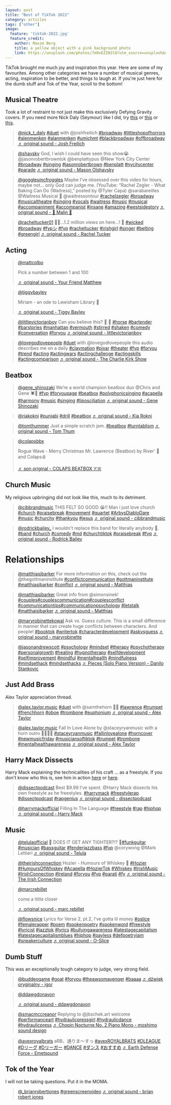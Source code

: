 ```yaml
---
layout: post
title: "Best of TikTok 2022"
category: articles
tags: ["other"]
image:
  feature: 'tiktok-2022.jpg'
  feature_credit:
    author: Maxim Berg
    title: a yellow object with a pink background photo
    link: https://unsplash.com/photos/7m9xEZIN3lQ?utm_source=unsplash&utm_medium=referral&utm_content=creditShareLink
---
```


TikTok brought me much joy and inspiration this year. Here are some of my favourites. Among other categories we have a number of musical genres, acting, inspiration to be better, and things to laugh at. If you're just here for the dumb stuff and Tok of the Year, scroll to the bottom!

## Musical Theatre

Took a lot of restraint to not just make this exclusively Defying Gravity covers. If you need more Nick Daly (Seymour) like I did, try [this](https://www.tiktok.com/@nick_t_daly/video/7148216711987285294) or [this](https://www.tiktok.com/@nick_t_daly/video/7149027883166715182) or [this](https://www.tiktok.com/@nick_t_daly/video/7144937603794570539).

<div class='tiktok-strip'>
<blockquote class="tiktok-embed" cite="https://www.tiktok.com/@nick_t_daly/video/7139681284414098731" data-video-id="7139681284414098731" style="max-width: 605px;min-width: 325px;" > <section> <a target="_blank" title="@nick_t_daly" href="https://www.tiktok.com/@nick_t_daly?refer=embed">@nick_t_daly</a> <a title="duet" target="_blank" href="https://www.tiktok.com/tag/duet?refer=embed">#duet</a> with @joshfreilich <a title="broadway" target="_blank" href="https://www.tiktok.com/tag/broadway?refer=embed">#broadway</a> <a title="littleshopofhorrors" target="_blank" href="https://www.tiktok.com/tag/littleshopofhorrors?refer=embed">#littleshopofhorrors</a> <a title="alenmenken" target="_blank" href="https://www.tiktok.com/tag/alenmenken?refer=embed">#alenmenken</a> <a title="alanmenken" target="_blank" href="https://www.tiktok.com/tag/alanmenken?refer=embed">#alanmenken</a> <a title="umichmt" target="_blank" href="https://www.tiktok.com/tag/umichmt?refer=embed">#umichmt</a> <a title="blackbroadway" target="_blank" href="https://www.tiktok.com/tag/blackbroadway?refer=embed">#blackbroadway</a> <a title="offbroadway" target="_blank" href="https://www.tiktok.com/tag/offbroadway?refer=embed">#offbroadway</a> <a target="_blank" title="♬ original sound - Josh Freilich" href="https://www.tiktok.com/music/original-sound-7125203617174276906?refer=embed">♬ original sound - Josh Freilich</a> </section> </blockquote> 
<blockquote class="tiktok-embed" cite="https://www.tiktok.com/@shavsky/video/7168912552288800043" data-video-id="7168912552288800043" style="max-width: 605px;min-width: 325px;" > <section> <a target="_blank" title="@shavsky" href="https://www.tiktok.com/@shavsky?refer=embed">@shavsky</a> God, I wish I could have seen this show😭 @jasonrobertbrowntok  @benplattypus @New York City Center  <a title="broadway" target="_blank" href="https://www.tiktok.com/tag/broadway?refer=embed">#broadway</a> <a title="singing" target="_blank" href="https://www.tiktok.com/tag/singing?refer=embed">#singing</a> <a title="jasonrobertbrown" target="_blank" href="https://www.tiktok.com/tag/jasonrobertbrown?refer=embed">#jasonrobertbrown</a> <a title="benplatt" target="_blank" href="https://www.tiktok.com/tag/benplatt?refer=embed">#benplatt</a> <a title="nycitycenter" target="_blank" href="https://www.tiktok.com/tag/nycitycenter?refer=embed">#nycitycenter</a> <a title="parade" target="_blank" href="https://www.tiktok.com/tag/parade?refer=embed">#parade</a> <a target="_blank" title="♬ original sound - Mason Olshavsky" href="https://www.tiktok.com/music/original-sound-7168912591627094826?refer=embed">♬ original sound - Mason Olshavsky</a> </section> </blockquote> 
<blockquote class="tiktok-embed" cite="https://www.tiktok.com/@gogglesmcfroggles/video/7083655277861621038" data-video-id="7083655277861621038" style="max-width: 605px;min-width: 325px;" > <section> <a target="_blank" title="@gogglesmcfroggles" href="https://www.tiktok.com/@gogglesmcfroggles?refer=embed">@gogglesmcfroggles</a> Maybe I’ve obsessed over this video for hours, maybe not… only God can judge me. (YouTube: “Rachel Zegler - What Baking Can Do (Waitress),” posted by @Tyler Capa) @sarabareilles @Waitress Musical 🥧 @waitressontour <a title="rachelzegler" target="_blank" href="https://www.tiktok.com/tag/rachelzegler?refer=embed">#rachelzegler</a> <a title="broadway" target="_blank" href="https://www.tiktok.com/tag/broadway?refer=embed">#broadway</a> <a title="musicaltheatre" target="_blank" href="https://www.tiktok.com/tag/musicaltheatre?refer=embed">#musicaltheatre</a> <a title="singing" target="_blank" href="https://www.tiktok.com/tag/singing?refer=embed">#singing</a> <a title="vocals" target="_blank" href="https://www.tiktok.com/tag/vocals?refer=embed">#vocals</a> <a title="waitress" target="_blank" href="https://www.tiktok.com/tag/waitress?refer=embed">#waitress</a> <a title="music" target="_blank" href="https://www.tiktok.com/tag/music?refer=embed">#music</a> <a title="musical" target="_blank" href="https://www.tiktok.com/tag/musical?refer=embed">#musical</a> <a title="accompaniment" target="_blank" href="https://www.tiktok.com/tag/accompaniment?refer=embed">#accompaniment</a> <a title="accompanist" target="_blank" href="https://www.tiktok.com/tag/accompanist?refer=embed">#accompanist</a> <a title="insane" target="_blank" href="https://www.tiktok.com/tag/insane?refer=embed">#insane</a> <a title="amazing" target="_blank" href="https://www.tiktok.com/tag/amazing?refer=embed">#amazing</a> <a title="westsidestory" target="_blank" href="https://www.tiktok.com/tag/westsidestory?refer=embed">#westsidestory</a> <a target="_blank" title="♬ original sound - 🌈 Malin 🌈" href="https://www.tiktok.com/music/original-sound-7083655283905465130?refer=embed">♬ original sound - 🌈 Malin 🌈</a> </section> </blockquote> 
<blockquote class="tiktok-embed" cite="https://www.tiktok.com/@racheltucker01/video/7177503469090229509" data-video-id="7177503469090229509" style="max-width: 605px;min-width: 325px;" > <section> <a target="_blank" title="@racheltucker01" href="https://www.tiktok.com/@racheltucker01?refer=embed">@racheltucker01</a> 🧙‍♀️…1.2 million views on here…! 🤣 <a title="wicked" target="_blank" href="https://www.tiktok.com/tag/wicked?refer=embed">#wicked</a> <a title="broadway" target="_blank" href="https://www.tiktok.com/tag/broadway?refer=embed">#broadway</a> <a title="fypシ" target="_blank" href="https://www.tiktok.com/tag/fyp%E3%82%B7?refer=embed">#fypシ</a> <a title="fyp" target="_blank" href="https://www.tiktok.com/tag/fyp?refer=embed">#fyp</a> <a title="racheltucker" target="_blank" href="https://www.tiktok.com/tag/racheltucker?refer=embed">#racheltucker</a> <a title="irishgirl" target="_blank" href="https://www.tiktok.com/tag/irishgirl?refer=embed">#irishgirl</a> <a title="singer" target="_blank" href="https://www.tiktok.com/tag/singer?refer=embed">#singer</a> <a title="belting" target="_blank" href="https://www.tiktok.com/tag/belting?refer=embed">#belting</a> <a title="greengirl" target="_blank" href="https://www.tiktok.com/tag/greengirl?refer=embed">#greengirl</a> <a target="_blank" title="♬ original sound - Rachel Tucker" href="https://www.tiktok.com/music/original-sound-7177503451920337670?refer=embed">♬ original sound - Rachel Tucker</a> </section> </blockquote> 
</div>

## Acting

<div class='tiktok-strip'>
<blockquote class="tiktok-embed" cite="https://www.tiktok.com/@mattcolbo/video/7074249585832594694" data-video-id="7074249585832594694" style="max-width: 605px;min-width: 325px;" > <section> <a target="_blank" title="@mattcolbo" href="https://www.tiktok.com/@mattcolbo?refer=embed">@mattcolbo</a> <p>Pick a number between 1 and 100</p> <a target="_blank" title="♬ original sound - Your Friend Matthew" href="https://www.tiktok.com/music/original-sound-7074249626236259077?refer=embed">♬ original sound - Your Friend Matthew</a> </section> </blockquote> 
<blockquote class="tiktok-embed" cite="https://www.tiktok.com/@tiggybayley/video/7088002330322308358" data-video-id="7088002330322308358" style="max-width: 605px;min-width: 325px;" > <section> <a target="_blank" title="@tiggybayley" href="https://www.tiktok.com/@tiggybayley?refer=embed">@tiggybayley</a> <p>Miriam - an ode to Lewisham Library 💞</p> <a target="_blank" title="♬ original sound - Tiggy Bayley" href="https://www.tiktok.com/music/original-sound-7088002368482118406?refer=embed">♬ original sound - Tiggy Bayley</a> </section> </blockquote> 

<blockquote class="tiktok-embed" cite="https://www.tiktok.com/@littlevictorianboy/video/7026427578420350255" data-video-id="7026427578420350255" style="max-width: 605px;min-width: 325px;" > <section> <a target="_blank" title="@littlevictorianboy" href="https://www.tiktok.com/@littlevictorianboy?refer=embed">@littlevictorianboy</a> Can you believe this? 🐴 🍹 <a title="horse" target="_blank" href="https://www.tiktok.com/tag/horse?refer=embed">#horse</a> <a title="bartender" target="_blank" href="https://www.tiktok.com/tag/bartender?refer=embed">#bartender</a> <a title="barstories" target="_blank" href="https://www.tiktok.com/tag/barstories?refer=embed">#barstories</a> <a title="manhattan" target="_blank" href="https://www.tiktok.com/tag/manhattan?refer=embed">#manhattan</a> <a title="vermouth" target="_blank" href="https://www.tiktok.com/tag/vermouth?refer=embed">#vermouth</a> <a title="stirred" target="_blank" href="https://www.tiktok.com/tag/stirred?refer=embed">#stirred</a> <a title="shaken" target="_blank" href="https://www.tiktok.com/tag/shaken?refer=embed">#shaken</a> <a title="comedy" target="_blank" href="https://www.tiktok.com/tag/comedy?refer=embed">#comedy</a> <a title="conversation" target="_blank" href="https://www.tiktok.com/tag/conversation?refer=embed">#conversation</a> <a title="foryou" target="_blank" href="https://www.tiktok.com/tag/foryou?refer=embed">#foryou</a> <a target="_blank" title="♬ original sound - littlevictorianboy" href="https://www.tiktok.com/music/original-sound-7026427304838662958?refer=embed">♬ original sound - littlevictorianboy</a> </section> </blockquote> 

<blockquote class="tiktok-embed" cite="https://www.tiktok.com/@lovegodlovepeople/video/7161499428745055534" data-video-id="7161499428745055534" style="max-width: 605px;min-width: 325px;" > <section> <a target="_blank" title="@lovegodlovepeople" href="https://www.tiktok.com/@lovegodlovepeople?refer=embed">@lovegodlovepeople</a> <a title="duet" target="_blank" href="https://www.tiktok.com/tag/duet?refer=embed">#duet</a> with @lovegodlovepeople this audio describes me on a daily <a title="claymation" target="_blank" href="https://www.tiktok.com/tag/claymation?refer=embed">#claymation</a> <a title="pixar" target="_blank" href="https://www.tiktok.com/tag/pixar?refer=embed">#pixar</a> <a title="theater" target="_blank" href="https://www.tiktok.com/tag/theater?refer=embed">#theater</a> <a title="fyp" target="_blank" href="https://www.tiktok.com/tag/fyp?refer=embed">#fyp</a> <a title="foryou" target="_blank" href="https://www.tiktok.com/tag/foryou?refer=embed">#foryou</a> <a title="trend" target="_blank" href="https://www.tiktok.com/tag/trend?refer=embed">#trend</a> <a title="acting" target="_blank" href="https://www.tiktok.com/tag/acting?refer=embed">#acting</a> <a title="actingwars" target="_blank" href="https://www.tiktok.com/tag/actingwars?refer=embed">#actingwars</a> <a title="actingchallenge" target="_blank" href="https://www.tiktok.com/tag/actingchallenge?refer=embed">#actingchallenge</a> <a title="actingskills" target="_blank" href="https://www.tiktok.com/tag/actingskills?refer=embed">#actingskills</a> <a title="actingcomparison" target="_blank" href="https://www.tiktok.com/tag/actingcomparison?refer=embed">#actingcomparison</a> <a target="_blank" title="♬ original sound - The Charlie Kirk Show" href="https://www.tiktok.com/music/original-sound-7145528130667727662?refer=embed">♬ original sound - The Charlie Kirk Show</a> </section> </blockquote> 
</div>

## Beatbox

<div class='tiktok-strip'>
<blockquote class="tiktok-embed" cite="https://www.tiktok.com/@gene_shinozaki/video/7080939753104887083" data-video-id="7080939753104887083" style="max-width: 605px;min-width: 325px;" > <section> <a target="_blank" title="@gene_shinozaki" href="https://www.tiktok.com/@gene_shinozaki?refer=embed">@gene_shinozaki</a> We’re a world champion beatbox duo @Chris and Gene 🕷🐎 <a title="fyp" target="_blank" href="https://www.tiktok.com/tag/fyp?refer=embed">#fyp</a> <a title="foryoupage" target="_blank" href="https://www.tiktok.com/tag/foryoupage?refer=embed">#foryoupage</a> <a title="beatbox" target="_blank" href="https://www.tiktok.com/tag/beatbox?refer=embed">#beatbox</a> <a title="polyphonicsinging" target="_blank" href="https://www.tiktok.com/tag/polyphonicsinging?refer=embed">#polyphonicsinging</a> <a title="acapella" target="_blank" href="https://www.tiktok.com/tag/acapella?refer=embed">#acapella</a> <a title="harmony" target="_blank" href="https://www.tiktok.com/tag/harmony?refer=embed">#harmony</a> <a title="music" target="_blank" href="https://www.tiktok.com/tag/music?refer=embed">#music</a> <a title="singing" target="_blank" href="https://www.tiktok.com/tag/singing?refer=embed">#singing</a> <a title="liposciliation" target="_blank" href="https://www.tiktok.com/tag/liposciliation?refer=embed">#liposciliation</a> <a target="_blank" title="♬ original sound - Gene Shinozaki" href="https://www.tiktok.com/music/original-sound-7080939719151913770?refer=embed">♬ original sound - Gene Shinozaki</a> </section> </blockquote> 
<blockquote class="tiktok-embed" cite="https://www.tiktok.com/@riakokni/video/7106460470357363970" data-video-id="7106460470357363970" style="max-width: 605px;min-width: 325px;" > <section> <a target="_blank" title="@riakokni" href="https://www.tiktok.com/@riakokni?refer=embed">@riakokni</a> <a title="punjabi" target="_blank" href="https://www.tiktok.com/tag/punjabi?refer=embed">#punjabi</a> <a title="drill" target="_blank" href="https://www.tiktok.com/tag/drill?refer=embed">#drill</a> <a title="beatbox" target="_blank" href="https://www.tiktok.com/tag/beatbox?refer=embed">#beatbox</a> <a target="_blank" title="♬ original sound - Kia Rokni" href="https://www.tiktok.com/music/original-sound-7106460471124871937?refer=embed">♬ original sound - Kia Rokni</a> </section> </blockquote> 
<blockquote class="tiktok-embed" cite="https://www.tiktok.com/@tomthummer/video/7046538541584698625" data-video-id="7046538541584698625" style="max-width: 605px;min-width: 325px;" > <section> <a target="_blank" title="@tomthummer" href="https://www.tiktok.com/@tomthummer?refer=embed">@tomthummer</a> Just a simple scratch jam. <a title="beatbox" target="_blank" href="https://www.tiktok.com/tag/beatbox?refer=embed">#beatbox</a> <a title="turntablism" target="_blank" href="https://www.tiktok.com/tag/turntablism?refer=embed">#turntablism</a> <a target="_blank" title="♬ original sound - Tom Thum" href="https://www.tiktok.com/music/original-sound-7046538567408995073?refer=embed">♬ original sound - Tom Thum</a> </section> </blockquote> 
<blockquote class="tiktok-embed" cite="https://www.tiktok.com/@colapsbbx/video/7069408539386629381" data-video-id="7069408539386629381" style="max-width: 605px;min-width: 325px;" > <section> <a target="_blank" title="@colapsbbx" href="https://www.tiktok.com/@colapsbbx?refer=embed">@colapsbbx</a> <p>Rogue Wave - Merry Christmas Mr. Lawrence (Beatbox) by River&#39; 🌊 and Colaps🩸</p> <a target="_blank" title="♬ son original - COLAPS BEATBOX 🇫🇷" href="https://www.tiktok.com/music/son-original-7069408526707231493?refer=embed">♬ son original - COLAPS BEATBOX 🇫🇷</a> </section> </blockquote> 
</div>


## Church Music

My religious upbringing did not look like this, much to its detriment.

<div class='tiktok-strip'>
<blockquote class="tiktok-embed" cite="https://www.tiktok.com/@cjbbrandmusic/video/7055043681950223622" data-video-id="7055043681950223622" style="max-width: 605px;min-width: 325px;" > <section> <a target="_blank" title="@cjbbrandmusic" href="https://www.tiktok.com/@cjbbrandmusic?refer=embed">@cjbbrandmusic</a> THIS FELT SO GOOD 😭‼️ Man i just love church <a title="church" target="_blank" href="https://www.tiktok.com/tag/church?refer=embed">#church</a> <a title="praisebreak" target="_blank" href="https://www.tiktok.com/tag/praisebreak?refer=embed">#praisebreak</a> <a title="movement" target="_blank" href="https://www.tiktok.com/tag/movement?refer=embed">#movement</a> <a title="quartet" target="_blank" href="https://www.tiktok.com/tag/quartet?refer=embed">#quartet</a> <a title="arbysdiablodare" target="_blank" href="https://www.tiktok.com/tag/arbysdiablodare?refer=embed">#ArbysDiabloDare</a> <a title="music" target="_blank" href="https://www.tiktok.com/tag/music?refer=embed">#music</a> <a title="churchy" target="_blank" href="https://www.tiktok.com/tag/churchy?refer=embed">#churchy</a> <a title="thankyou" target="_blank" href="https://www.tiktok.com/tag/thankyou?refer=embed">#thankyou</a> <a title="jesus" target="_blank" href="https://www.tiktok.com/tag/jesus?refer=embed">#jesus</a> <a target="_blank" title="♬ original sound - cjbbrandmusic" href="https://www.tiktok.com/music/original-sound-7055043686463310597?refer=embed">♬ original sound - cjbbrandmusic</a> </section> </blockquote> 
<blockquote class="tiktok-embed" cite="https://www.tiktok.com/@rodrickbailey_/video/7170368514950171947" data-video-id="7170368514950171947" style="max-width: 605px;min-width: 325px;" > <section> <a target="_blank" title="@rodrickbailey_" href="https://www.tiktok.com/@rodrickbailey_?refer=embed">@rodrickbailey_</a> I wouldn&#39;t replace this band for literally anybody 🤣. <a title="band" target="_blank" href="https://www.tiktok.com/tag/band?refer=embed">#band</a> <a title="church" target="_blank" href="https://www.tiktok.com/tag/church?refer=embed">#church</a> <a title="comedy" target="_blank" href="https://www.tiktok.com/tag/comedy?refer=embed">#comedy</a> <a title="md" target="_blank" href="https://www.tiktok.com/tag/md?refer=embed">#md</a> <a title="churchtiktok" target="_blank" href="https://www.tiktok.com/tag/churchtiktok?refer=embed">#churchtiktok</a> <a title="praisebreak" target="_blank" href="https://www.tiktok.com/tag/praisebreak?refer=embed">#praisebreak</a> <a title="fyp" target="_blank" href="https://www.tiktok.com/tag/fyp?refer=embed">#fyp</a> <a target="_blank" title="♬ original sound - Rodrick Bailey" href="https://www.tiktok.com/music/original-sound-7170368540694956843?refer=embed">♬ original sound - Rodrick Bailey</a> </section> </blockquote> 
</div>

# Relationships

<div class='tiktok-strip'>
<blockquote class="tiktok-embed" cite="https://www.tiktok.com/@matthiasjbarker/video/7144005038078250286" data-video-id="7144005038078250286" style="max-width: 605px;min-width: 325px;" > <section> <a target="_blank" title="@matthiasjbarker" href="https://www.tiktok.com/@matthiasjbarker?refer=embed">@matthiasjbarker</a> For more information on this, check out the @thegottmaninstitute <a title="conflictcommunication" target="_blank" href="https://www.tiktok.com/tag/conflictcommunication?refer=embed">#conflictcommunication</a> <a title="gottmaninstitute" target="_blank" href="https://www.tiktok.com/tag/gottmaninstitute?refer=embed">#gottmaninstitute</a> <a title="matthiasjbarker" target="_blank" href="https://www.tiktok.com/tag/matthiasjbarker?refer=embed">#matthiasjbarker</a> <a title="conflict" target="_blank" href="https://www.tiktok.com/tag/conflict?refer=embed">#conflict</a> <a target="_blank" title="♬ original sound - Matthias" href="https://www.tiktok.com/music/original-sound-7144005022496410411?refer=embed">♬ original sound - Matthias</a> </section> </blockquote> 
<blockquote class="tiktok-embed" cite="https://www.tiktok.com/@matthiasjbarker/video/7106155538219617578" data-video-id="7106155538219617578" style="max-width: 605px;min-width: 325px;" > <section> <a target="_blank" title="@matthiasjbarker" href="https://www.tiktok.com/@matthiasjbarker?refer=embed">@matthiasjbarker</a> Great info from @simonsinek! <a title="couples" target="_blank" href="https://www.tiktok.com/tag/couples?refer=embed">#couples</a><a title="couplescommunication" target="_blank" href="https://www.tiktok.com/tag/couplescommunication?refer=embed">#couplescommunication</a><a title="couplesconflict" target="_blank" href="https://www.tiktok.com/tag/couplesconflict?refer=embed">#couplesconflict</a> <a title="communicationtips" target="_blank" href="https://www.tiktok.com/tag/communicationtips?refer=embed">#communicationtips</a><a title="communicationpsychology" target="_blank" href="https://www.tiktok.com/tag/communicationpsychology?refer=embed">#communicationpsychology</a> <a title="letstalk" target="_blank" href="https://www.tiktok.com/tag/letstalk?refer=embed">#letstalk</a> <a title="matthaisjbarker" target="_blank" href="https://www.tiktok.com/tag/matthaisjbarker?refer=embed">#matthaisjbarker</a> <a target="_blank" title="♬ original sound - Matthias" href="https://www.tiktok.com/music/original-sound-7106155481026071342?refer=embed">♬ original sound - Matthias</a> </section> </blockquote> 
<blockquote class="tiktok-embed" cite="https://www.tiktok.com/@maryrobinettekowal/video/7099897861491412270" data-video-id="7099897861491412270" style="max-width: 605px;min-width: 325px;" > <section> <a target="_blank" title="@maryrobinettekowal" href="https://www.tiktok.com/@maryrobinettekowal?refer=embed">@maryrobinettekowal</a> Ask vs. Guess culture. This is a small difference in manner that can create huge conflicts between characters. And people! <a title="booktok" target="_blank" href="https://www.tiktok.com/tag/booktok?refer=embed">#booktok</a> <a title="writertok" target="_blank" href="https://www.tiktok.com/tag/writertok?refer=embed">#writertok</a> <a title="characterdevelopment" target="_blank" href="https://www.tiktok.com/tag/characterdevelopment?refer=embed">#characterdevelopment</a>  <a title="askvsguess" target="_blank" href="https://www.tiktok.com/tag/askvsguess?refer=embed">#askvsguess</a> <a target="_blank" title="♬ original sound - maryrobinette" href="https://www.tiktok.com/music/original-sound-7099897855967546158?refer=embed">♬ original sound - maryrobinette</a> </section> </blockquote> 
<blockquote class="tiktok-embed" cite="https://www.tiktok.com/@jasonandrewscott/video/7074293815862971694" data-video-id="7074293815862971694" style="max-width: 605px;min-width: 325px;" > <section> <a target="_blank" title="@jasonandrewscott" href="https://www.tiktok.com/@jasonandrewscott?refer=embed">@jasonandrewscott</a> <a title="psychology" target="_blank" href="https://www.tiktok.com/tag/psychology?refer=embed">#psychology</a> <a title="mindset" target="_blank" href="https://www.tiktok.com/tag/mindset?refer=embed">#mindset</a> <a title="therapy" target="_blank" href="https://www.tiktok.com/tag/therapy?refer=embed">#therapy</a> <a title="psychotherapy" target="_blank" href="https://www.tiktok.com/tag/psychotherapy?refer=embed">#psychotherapy</a> <a title="personalgrowth" target="_blank" href="https://www.tiktok.com/tag/personalgrowth?refer=embed">#personalgrowth</a> <a title="healing" target="_blank" href="https://www.tiktok.com/tag/healing?refer=embed">#healing</a> <a title="hypnotherapy" target="_blank" href="https://www.tiktok.com/tag/hypnotherapy?refer=embed">#hypnotherapy</a> <a title="selfdevelopment" target="_blank" href="https://www.tiktok.com/tag/selfdevelopment?refer=embed">#selfdevelopment</a> <a title="selfimprovement" target="_blank" href="https://www.tiktok.com/tag/selfimprovement?refer=embed">#selfimprovement</a> <a title="mindful" target="_blank" href="https://www.tiktok.com/tag/mindful?refer=embed">#mindful</a> <a title="mentalhealth" target="_blank" href="https://www.tiktok.com/tag/mentalhealth?refer=embed">#mentalhealth</a> <a title="mindfulness" target="_blank" href="https://www.tiktok.com/tag/mindfulness?refer=embed">#mindfulness</a> <a title="mindsethack" target="_blank" href="https://www.tiktok.com/tag/mindsethack?refer=embed">#mindsethack</a> <a title="mindsethacks" target="_blank" href="https://www.tiktok.com/tag/mindsethacks?refer=embed">#mindsethacks</a> <a target="_blank" title="♬ Pieces (Solo Piano Version) - Danilo Stankovic" href="https://www.tiktok.com/music/Pieces-Solo-Piano-Version-6777274113254754306?refer=embed">♬ Pieces (Solo Piano Version) - Danilo Stankovic</a> </section> </blockquote> 
</div>

## Just Add Brass

Alex Taylor appreciation thread.

<div class='tiktok-strip'>
<blockquote class="tiktok-embed" cite="https://www.tiktok.com/@alex.taylor.music/video/7091330596680600837" data-video-id="7091330596680600837" style="max-width: 605px;min-width: 325px;" > <section> <a target="_blank" title="@alex.taylor.music" href="https://www.tiktok.com/@alex.taylor.music?refer=embed">@alex.taylor.music</a> <a title="duet" target="_blank" href="https://www.tiktok.com/tag/duet?refer=embed">#duet</a> with @samthehorn  🎺🎺 <a title="lawrence" target="_blank" href="https://www.tiktok.com/tag/lawrence?refer=embed">#lawrence</a> <a title="trumpet" target="_blank" href="https://www.tiktok.com/tag/trumpet?refer=embed">#trumpet</a> <a title="frenchhorn" target="_blank" href="https://www.tiktok.com/tag/frenchhorn?refer=embed">#frenchhorn</a> <a title="oboe" target="_blank" href="https://www.tiktok.com/tag/oboe?refer=embed">#oboe</a> <a title="trombone" target="_blank" href="https://www.tiktok.com/tag/trombone?refer=embed">#trombone</a> <a title="euphonium" target="_blank" href="https://www.tiktok.com/tag/euphonium?refer=embed">#euphonium</a> <a target="_blank" title="♬ original sound - Alex Taylor" href="https://www.tiktok.com/music/original-sound-7091330588133051142?refer=embed">♬ original sound - Alex Taylor</a> </section> </blockquote> 
<blockquote class="tiktok-embed" cite="https://www.tiktok.com/@alex.taylor.music/video/7097614456816946437" data-video-id="7097614456816946437" style="max-width: 605px;min-width: 325px;" > <section> <a target="_blank" title="@alex.taylor.music" href="https://www.tiktok.com/@alex.taylor.music?refer=embed">@alex.taylor.music</a> Fall In Love Alone by @staceyryanmusic with a horn outro 🎺🎺🎺🎺 <a title="staceyryanmusic" target="_blank" href="https://www.tiktok.com/tag/staceyryanmusic?refer=embed">#staceyryanmusic</a> <a title="fallinlovealone" target="_blank" href="https://www.tiktok.com/tag/fallinlovealone?refer=embed">#fallinlovealone</a> <a title="horncover" target="_blank" href="https://www.tiktok.com/tag/horncover?refer=embed">#horncover</a> <a title="newmusicfriday" target="_blank" href="https://www.tiktok.com/tag/newmusicfriday?refer=embed">#newmusicfriday</a> <a title="musiciansoftiktok" target="_blank" href="https://www.tiktok.com/tag/musiciansoftiktok?refer=embed">#musiciansoftiktok</a> <a title="trumpet" target="_blank" href="https://www.tiktok.com/tag/trumpet?refer=embed">#trumpet</a> <a title="trombone" target="_blank" href="https://www.tiktok.com/tag/trombone?refer=embed">#trombone</a> <a title="mentalhealthawareness" target="_blank" href="https://www.tiktok.com/tag/mentalhealthawareness?refer=embed">#mentalhealthawareness</a> <a target="_blank" title="♬ original sound - Alex Taylor" href="https://www.tiktok.com/music/original-sound-7097614472512031494?refer=embed">♬ original sound - Alex Taylor</a> </section> </blockquote> 
</div>

## Harry Mack Dissects

Harry Mack explaining the technicalities of his craft ... as a freestyle. If you don't know who this is, see him in action [here](https://www.tiktok.com/@harrymackofficial/video/7177004597574241579) or [here](https://www.tiktok.com/@harrymackofficial/video/7164044626263854378).

<div class='tiktok-strip'>
<blockquote class="tiktok-embed" cite="https://www.tiktok.com/@dissectpodcast/video/7157732853688847662" data-video-id="7157732853688847662" style="max-width: 605px;min-width: 325px;" > <section> <a target="_blank" title="@dissectpodcast" href="https://www.tiktok.com/@dissectpodcast?refer=embed">@dissectpodcast</a> Best $9.99 I’ve spent. @Harry Mack dissects his own freestyle as he freestyles. <a title="harrymack" target="_blank" href="https://www.tiktok.com/tag/harrymack?refer=embed">#harrymack</a> <a title="freestylerap" target="_blank" href="https://www.tiktok.com/tag/freestylerap?refer=embed">#freestylerap</a> <a title="dissectpodcast" target="_blank" href="https://www.tiktok.com/tag/dissectpodcast?refer=embed">#dissectpodcast</a> <a title="rapgenius" target="_blank" href="https://www.tiktok.com/tag/rapgenius?refer=embed">#rapgenius</a> <a target="_blank" title="♬ original sound - dissectpodcast" href="https://www.tiktok.com/music/original-sound-7157732901864377130?refer=embed">♬ original sound - dissectpodcast</a> </section> </blockquote> 
<blockquote class="tiktok-embed" cite="https://www.tiktok.com/@harrymackofficial/video/7176680449169870126" data-video-id="7176680449169870126" style="max-width: 605px;min-width: 325px;" > <section> <a target="_blank" title="@harrymackofficial" href="https://www.tiktok.com/@harrymackofficial?refer=embed">@harrymackofficial</a> Filling In The Language <a title="freestyle" target="_blank" href="https://www.tiktok.com/tag/freestyle?refer=embed">#freestyle</a> <a title="rap" target="_blank" href="https://www.tiktok.com/tag/rap?refer=embed">#rap</a> <a title="hiphop" target="_blank" href="https://www.tiktok.com/tag/hiphop?refer=embed">#hiphop</a> <a target="_blank" title="♬ original sound  - Harry Mack" href="https://www.tiktok.com/music/original-sound-Harry-Mack-7176740880852831018?refer=embed">♬ original sound  - Harry Mack</a> </section> </blockquote> 
</div>

## Music


<div class='tiktok-strip'>
<blockquote class="tiktok-embed" cite="https://www.tiktok.com/@telulaofficial/video/7176322798984465706" data-video-id="7176322798984465706" style="max-width: 605px;min-width: 325px;" > <section> <a target="_blank" title="@telulaofficial" href="https://www.tiktok.com/@telulaofficial?refer=embed">@telulaofficial</a> 🌷 DOES IT GET ANY TIGHTER?!? 🌷<a title="funkguitar" target="_blank" href="https://www.tiktok.com/tag/funkguitar?refer=embed">#funkguitar</a> <a title="musician" target="_blank" href="https://www.tiktok.com/tag/musician?refer=embed">#musician</a> <a title="bassguitar" target="_blank" href="https://www.tiktok.com/tag/bassguitar?refer=embed">#bassguitar</a> <a title="fenderjazzbass" target="_blank" href="https://www.tiktok.com/tag/fenderjazzbass?refer=embed">#fenderjazzbass</a> <a title="fyp" target="_blank" href="https://www.tiktok.com/tag/fyp?refer=embed">#fyp</a> @corywong @Mark Lettieri <a target="_blank" title="♬ original sound - Telula" href="https://www.tiktok.com/music/original-sound-7176322789841013550?refer=embed">♬ original sound - Telula</a> </section> </blockquote> 
<blockquote class="tiktok-embed" cite="https://www.tiktok.com/@theirishconnection/video/7037912112299216134" data-video-id="7037912112299216134" style="max-width: 605px;min-width: 325px;" > <section> <a target="_blank" title="@theirishconnection" href="https://www.tiktok.com/@theirishconnection?refer=embed">@theirishconnection</a> Hozier - Humours of Whiskey 🥃  <a title="hozier" target="_blank" href="https://www.tiktok.com/tag/hozier?refer=embed">#Hozier</a> <a title="humoursofwhiskey" target="_blank" href="https://www.tiktok.com/tag/humoursofwhiskey?refer=embed">#HumoursOfWhiskey</a> <a title="acapella" target="_blank" href="https://www.tiktok.com/tag/acapella?refer=embed">#Acapella</a> <a title="hoziertok" target="_blank" href="https://www.tiktok.com/tag/hoziertok?refer=embed">#HozierTok</a> <a title="whiskey" target="_blank" href="https://www.tiktok.com/tag/whiskey?refer=embed">#Whiskey</a> <a title="irishmusic" target="_blank" href="https://www.tiktok.com/tag/irishmusic?refer=embed">#IrishMusic</a> <a title="irishconnection" target="_blank" href="https://www.tiktok.com/tag/irishconnection?refer=embed">#IrishConnection</a> <a title="ireland" target="_blank" href="https://www.tiktok.com/tag/ireland?refer=embed">#Ireland</a> <a title="foryou" target="_blank" href="https://www.tiktok.com/tag/foryou?refer=embed">#foryou</a> <a title="fyp" target="_blank" href="https://www.tiktok.com/tag/fyp?refer=embed">#fyp</a> <a title="parati" target="_blank" href="https://www.tiktok.com/tag/parati?refer=embed">#parati</a> <a title="fy" target="_blank" href="https://www.tiktok.com/tag/fy?refer=embed">#fy</a> <a target="_blank" title="♬ original sound - The Irish Connection" href="https://www.tiktok.com/music/original-sound-7037912097153354501?refer=embed">♬ original sound - The Irish Connection</a> </section> </blockquote> 
<blockquote class="tiktok-embed" cite="https://www.tiktok.com/@marcrebillet/video/7027139386185731334" data-video-id="7027139386185731334" style="max-width: 605px;min-width: 325px;" > <section> <a target="_blank" title="@marcrebillet" href="https://www.tiktok.com/@marcrebillet?refer=embed">@marcrebillet</a> <p>come a little closer</p> <a target="_blank" title="♬ original sound - marc rebillet" href="https://www.tiktok.com/music/original-sound-7027139247651949317?refer=embed">♬ original sound - marc rebillet</a> </section> </blockquote> 
<blockquote class="tiktok-embed" cite="https://www.tiktok.com/@flowsnice/video/7172663970908687658" data-video-id="7172663970908687658" style="max-width: 605px;min-width: 325px;" > <section> <a target="_blank" title="@flowsnice" href="https://www.tiktok.com/@flowsnice?refer=embed">@flowsnice</a> Lyrics for Verse 2, pt.2, I’ve gotta lil money <a title="oslice" target="_blank" href="https://www.tiktok.com/tag/oslice?refer=embed">#oslice</a> <a title="femalerapper" target="_blank" href="https://www.tiktok.com/tag/femalerapper?refer=embed">#femalerapper</a> <a title="poem" target="_blank" href="https://www.tiktok.com/tag/poem?refer=embed">#poem</a> <a title="spokenpoetry" target="_blank" href="https://www.tiktok.com/tag/spokenpoetry?refer=embed">#spokenpoetry</a> <a title="spokenword" target="_blank" href="https://www.tiktok.com/tag/spokenword?refer=embed">#spokenword</a> <a title="freestyle" target="_blank" href="https://www.tiktok.com/tag/freestyle?refer=embed">#freestyle</a> <a title="lyricist" target="_blank" href="https://www.tiktok.com/tag/lyricist?refer=embed">#lyricist</a> <a title="jazztok" target="_blank" href="https://www.tiktok.com/tag/jazztok?refer=embed">#jazztok</a> <a title="lyrics" target="_blank" href="https://www.tiktok.com/tag/lyrics?refer=embed">#lyrics</a> <a title="bullyingawareness" target="_blank" href="https://www.tiktok.com/tag/bullyingawareness?refer=embed">#bullyingawareness</a> <a title="latestagecapitalism" target="_blank" href="https://www.tiktok.com/tag/latestagecapitalism?refer=embed">#latestagecapitalism</a> <a title="latestagecapitalismblues" target="_blank" href="https://www.tiktok.com/tag/latestagecapitalismblues?refer=embed">#latestagecapitalismblues</a> <a title="hiphop" target="_blank" href="https://www.tiktok.com/tag/hiphop?refer=embed">#hiphop</a> <a title="payless" target="_blank" href="https://www.tiktok.com/tag/payless?refer=embed">#payless</a> <a title="defpoetryjam" target="_blank" href="https://www.tiktok.com/tag/defpoetryjam?refer=embed">#defpoetryjam</a> <a title="sneakerculture" target="_blank" href="https://www.tiktok.com/tag/sneakerculture?refer=embed">#sneakerculture</a> <a target="_blank" title="♬ original sound - O-Slice" href="https://www.tiktok.com/music/original-sound-7172663985295199019?refer=embed">♬ original sound - O-Slice</a> </section> </blockquote> 
</div>


## Dumb Stuff

This was an exceptionally tough category to judge, very strong field.

<div class='tiktok-strip'>
<blockquote class="tiktok-embed" cite="https://www.tiktok.com/@buddeogame/video/7145207938305494315" data-video-id="7145207938305494315" style="max-width: 605px;min-width: 325px;" > <section> <a target="_blank" title="@buddeogame" href="https://www.tiktok.com/@buddeogame?refer=embed">@buddeogame</a> <a title="goat" target="_blank" href="https://www.tiktok.com/tag/goat?refer=embed">#goat</a> <a title="foryou" target="_blank" href="https://www.tiktok.com/tag/foryou?refer=embed">#foryou</a> <a title="theawsomavenger" target="_blank" href="https://www.tiktok.com/tag/theawsomavenger?refer=embed">#theawsomavenger</a> <a title="baaaa" target="_blank" href="https://www.tiktok.com/tag/baaaa?refer=embed">#baaaa</a> <a target="_blank" title="♬ dźwięk oryginalny - igor" href="https://www.tiktok.com/music/dźwięk-oryginalny-7050584620349262598?refer=embed">♬ dźwięk oryginalny - igor</a> </section> </blockquote> 
<blockquote class="tiktok-embed" cite="https://www.tiktok.com/@ddawgdonavon/video/7159035316181962026" data-video-id="7159035316181962026" style="max-width: 605px;min-width: 325px;" > <section> <a target="_blank" title="@ddawgdonavon" href="https://www.tiktok.com/@ddawgdonavon?refer=embed">@ddawgdonavon</a> <p></p> <a target="_blank" title="♬ original sound - ddawgdonavon" href="https://www.tiktok.com/music/original-sound-7159035331503852330?refer=embed">♬ original sound - ddawgdonavon</a> </section> </blockquote> 
<blockquote class="tiktok-embed" cite="https://www.tiktok.com/@smacmccreanor/video/7140086035760827694" data-video-id="7140086035760827694" style="max-width: 605px;min-width: 325px;" > <section> <a target="_blank" title="@smacmccreanor" href="https://www.tiktok.com/@smacmccreanor?refer=embed">@smacmccreanor</a> Replying to @jbschek.art welcome <a title="performanceart" target="_blank" href="https://www.tiktok.com/tag/performanceart?refer=embed">#performanceart</a> <a title="hydraulicpressgirl" target="_blank" href="https://www.tiktok.com/tag/hydraulicpressgirl?refer=embed">#hydraulicpressgirl</a> <a title="hydraulicdance" target="_blank" href="https://www.tiktok.com/tag/hydraulicdance?refer=embed">#hydraulicdance</a> <a title="hydraulicpress" target="_blank" href="https://www.tiktok.com/tag/hydraulicpress?refer=embed">#hydraulicpress</a> <a target="_blank" title="♬ Chopin Nocturne No. 2 Piano Mono - moshimo sound design" href="https://www.tiktok.com/music/Chopin-Nocturne-No-2-Piano-Mono-6817665487665629186?refer=embed">♬ Chopin Nocturne No. 2 Piano Mono - moshimo sound design</a> </section> </blockquote> 
<blockquote class="tiktok-embed" cite="https://www.tiktok.com/@avexroyalbrats/video/7074153450338012418" data-video-id="7074153450338012418" style="max-width: 605px;min-width: 325px;" > <section> <a target="_blank" title="@avexroyalbrats" href="https://www.tiktok.com/@avexroyalbrats?refer=embed">@avexroyalbrats</a> aRB、通りま〜すっ <a title="avexroyalbrats" target="_blank" href="https://www.tiktok.com/tag/avexroyalbrats?refer=embed">#avexROYALBRATS</a> <a title="dleague" target="_blank" href="https://www.tiktok.com/tag/dleague?refer=embed">#DLEAGUE</a> <a title="dリーグ" target="_blank" href="https://www.tiktok.com/tag/d%E3%83%AA%E3%83%BC%E3%82%B0?refer=embed">#Dリーグ</a> <a title="dリーガー" target="_blank" href="https://www.tiktok.com/tag/d%E3%83%AA%E3%83%BC%E3%82%AC%E3%83%BC?refer=embed">#Dリーガー</a> <a title="dance" target="_blank" href="https://www.tiktok.com/tag/dance?refer=embed">#DANCE</a> <a title="ダンス" target="_blank" href="https://www.tiktok.com/tag/%E3%83%80%E3%83%B3%E3%82%B9?refer=embed">#ダンス</a> <a title="おすすめ" target="_blank" href="https://www.tiktok.com/tag/%E3%81%8A%E3%81%99%E3%81%99%E3%82%81?refer=embed">#おすすめ</a> <a target="_blank" title="♬ Earth Defense Force - Emetsound" href="https://www.tiktok.com/music/Earth-Defense-Force-6981732667649755906?refer=embed">♬ Earth Defense Force - Emetsound</a> </section> </blockquote> 
</div>

## Tok of the Year

I will not be taking questions. Put it in the MOMA.

<div class='tiktok-strip'>
<blockquote class="tiktok-embed" cite="https://www.tiktok.com/@_brianrobertjones/video/7149571891542396202" data-video-id="7149571891542396202" style="max-width: 605px;min-width: 325px;" > <section> <a target="_blank" title="@_brianrobertjones" href="https://www.tiktok.com/@_brianrobertjones?refer=embed">@_brianrobertjones</a> <a title="greenscreenvideo" target="_blank" href="https://www.tiktok.com/tag/greenscreenvideo?refer=embed">#greenscreenvideo</a> <a target="_blank" title="♬ original sound - brian robert jones" href="https://www.tiktok.com/music/original-sound-7149571927379151658?refer=embed">♬ original sound - brian robert jones</a> </section> </blockquote>
</div>

<script async src="https://www.tiktok.com/embed.js"></script>
